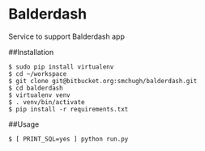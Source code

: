 Balderdash
==================
Service to support Balderdash app

##Installation
```
$ sudo pip install virtualenv
$ cd ~/workspace
$ git clone git@bitbucket.org:smchugh/balderdash.git
$ cd balderdash
$ virtualenv venv
$ . venv/bin/activate
$ pip install -r requirements.txt
```

##Usage
```
$ [ PRINT_SQL=yes ] python run.py
```